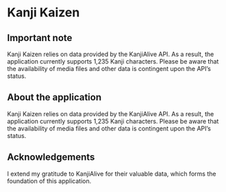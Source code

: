 # Kanji Kaizen

## Important note
Kanji Kaizen relies on data provided by the KanjiAlive API. As a result, the application currently supports 1,235 Kanji characters. Please be aware that the availability of media files and other data is contingent upon the API’s status.

## About the application
Kanji Kaizen relies on data provided by the KanjiAlive API. As a result, the application currently supports 1,235 Kanji characters. Please be aware that the availability of media files and other data is contingent upon the API’s status.

## Acknowledgements
I extend my gratitude to KanjiAlive for their valuable data, which forms the foundation of this application.
